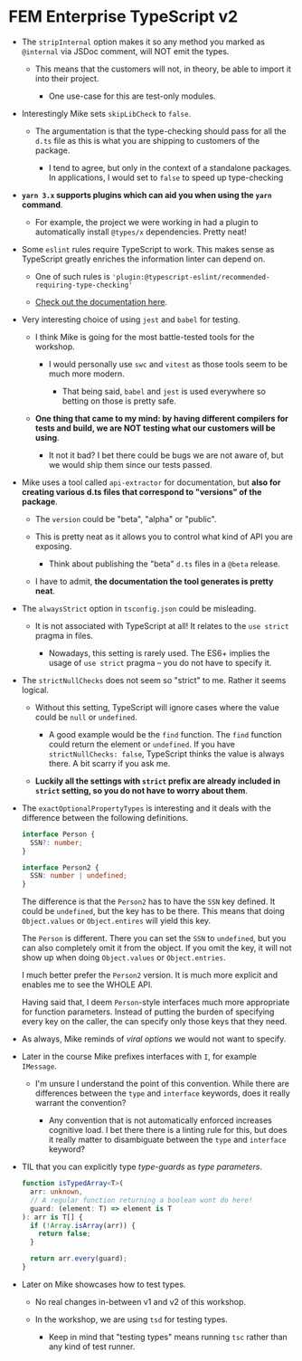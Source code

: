 # FEM Enterprise TypeScript v2

- The `stripInternal` option makes it so any method you marked as `@internal` via JSDoc comment, will NOT emit the types.

  - This means that the customers will not, in theory, be able to import it into their project.

    - One use-case for this are test-only modules.

- Interestingly Mike sets `skipLibCheck` to `false`.

  - The argumentation is that the type-checking should pass for all the `d.ts` file as this is what you are shipping to customers of the package.

    - I tend to agree, but only in the context of a standalone packages. In applications, I would set to `false` to speed up type-checking

- **`yarn 3.x` supports plugins which can aid you when using the `yarn` command**.

  - For example, the project we were working in had a plugin to automatically install `@types/x` dependencies. Pretty neat!

- Some `eslint` rules require TypeScript to work. This makes sense as TypeScript greatly enriches the information linter can depend on.

  - One of such rules is `'plugin:@typescript-eslint/recommended-requiring-type-checking'`

  - [Check out the documentation here](https://typescript-eslint.io/linting/typed-linting/).

- Very interesting choice of using `jest` and `babel` for testing.

  - I think Mike is going for the most battle-tested tools for the workshop.

    - I would personally use `swc` and `vitest` as those tools seem to be much more modern.

      - That being said, `babel` and `jest` is used everywhere so betting on those is pretty safe.

  - **One thing that came to my mind: by having different compilers for tests and build, we are NOT testing what our customers will be using**.

    - It not it bad? I bet there could be bugs we are not aware of, but we would ship them since our tests passed.

- Mike uses a tool called `api-extractor` for documentation, but **also for creating various d.ts files that correspond to "versions" of the package**.

  - The `version` could be "beta", "alpha" or "public".

  - This is pretty neat as it allows you to control what kind of API you are exposing.

    - Think about publishing the "beta" `d.ts` files in a `@beta` release.

  - I have to admit, **the documentation the tool generates is pretty neat**.

- The `alwaysStrict` option in `tsconfig.json` could be misleading.

  - It is not associated with TypeScript at all! It relates to the `use strict` pragma in files.

    - Nowadays, this setting is rarely used. The ES6+ implies the usage of `use strict` pragma – you do not have to specify it.

- The `strictNullChecks` does not seem so "strict" to me. Rather it seems logical.

  - Without this setting, TypeScript will ignore cases where the value could be `null` or `undefined`.

    - A good example would be the `find` function. The `find` function could return the element or `undefined`. If you have `strictNullChecks: false`, TypeScript thinks the value is always there. A bit scarry if you ask me.

  - **Luckily all the settings with `strict` prefix are already included in `strict` setting, so you do not have to worry about them**.

- The `exactOptionalPropertyTypes` is interesting and it deals with the difference between the following definitions.

  ```ts
  interface Person {
    SSN?: number;
  }

  interface Person2 {
    SSN: number | undefined;
  }
  ```

  The difference is that the `Person2` has to have the `SSN` key defined. It could be `undefined`, but the key has to be there. This means that doing `Object.values` or `Object.entires` will yield this key.

  The `Person` is different. There you can set the `SSN` to `undefined`, but you can also completely omit it from the object. If you omit the key, it will not show up when doing `Object.values` or `Object.entries`.

  I much better prefer the `Person2` version. It is much more explicit and enables me to see the WHOLE API.

  Having said that, I deem `Person`-style interfaces much more appropriate for function parameters. Instead of putting the burden of specifying every key on the caller, the can specify only those keys that they need.

- As always, Mike reminds of _viral options_ we would not want to specify.

- Later in the course Mike prefixes interfaces with `I`, for example `IMessage`.

  - I'm unsure I understand the point of this convention. While there are differences between the `type` and `interface` keywords, does it really warrant the convention?

    - Any convention that is not automatically enforced increases cognitive load. I bet there there is a linting rule for this, but does it really matter to disambiguate between the `type` and `interface` keyword?

- TIL that you can explicitly type _type-guards_ as _type parameters_.

  ```ts
  function isTypedArray<T>(
    arr: unknown,
    // A regular function returning a boolean wont do here!
    guard: (element: T) => element is T
  ): arr is T[] {
    if (!Array.isArray(arr)) {
      return false;
    }

    return arr.every(guard);
  }
  ```

- Later on Mike showcases how to test types.

  - No real changes in-between v1 and v2 of this workshop.

  - In the workshop, we are using `tsd` for testing types.

    - Keep in mind that "testing types" means running `tsc` rather than any kind of test runner.
